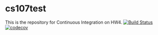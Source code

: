 # cs107test
This is the repository for Continuous Integration on HW4.
[![Build Status](https://travis-ci.org/Jessieguojunyi/cs107test.svg?branch=main)](https://travis-ci.org/Jessieguojunyi/cs107test.svg?branch=main)
[![codecov](https://codecov.io/gh/Jessieguojunyi/cs107test/branch/main/graph/badge.svg?token=G4H4519FIW)](https://codecov.io/gh/Jessieguojunyi/cs107test)


